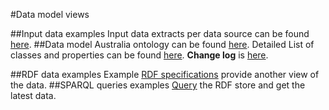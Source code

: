 #Data model views

##Input data examples
Input data extracts per data source can be found [here](https://github.com/LinkedEcon/LinkedEconomyOntology-ELOD/blob/master/Australia/Input%20Data%20Example.md).
##Data model
Australia ontology can be found [here](https://github.com/LinkedEcon/LinkedEconomyOntology-ELOD/blob/master/Australia/australia_ontology.owl). 
Detailed List of classes and properties can be found [here](https://docs.google.com/spreadsheets/d/1xMiTAk7mXhGPnSU4-qspiYaN15ur4v3J0lU8qYODtzk/edit#gid=481927591).
**Change log** is [here](https://github.com/LinkedEcon/LinkedEconomyOntology-ELOD/blob/master/Australia/CHANGELOG.md).

##RDF data examples
Example [RDF specifications](https://github.com/LinkedEcon/LinkedEconomyOntology-ELOD/blob/master/Australia/Rdf%20Data%20Example.md) provide another view of the data.
##SPARQL queries examples
[Query](https://github.com/LinkedEcon/LinkedEconomyOntology-ELOD/blob/master/Australia/Sparql%20Query%20Examples.md) the RDF store and get the latest data.
